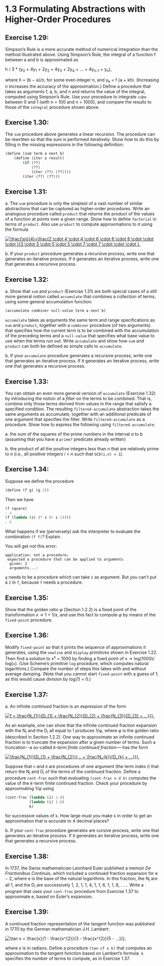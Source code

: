 # 1.3 Formulating Abstractions with Higher-Order Procedures

## Exercise 1.29:

Simpson’s Rule is a more accurate method of numerical integration than the method illustrated above. Using Simpson’s Rule, the integral of a function f between a and b is approximated as

h / 3 * (y<sub>0</sub> + 4y<sub>1</sub> + 2y<sub>2</sub> + 4y<sub>3</sub> + 2y<sub>4</sub> + ... + 4y<sub>n-1</sub> + y<sub>n</sub>),

where h = (b − a)/n, for some even integer n, and y<sub>k</sub> = f (a + kh). (Increasing n increases the accuracy of the approximation.) Define a procedure that takes as arguments f, a, b, and n and returns the value of the integral, computed using Simpson’s Rule. Use your procedure to integrate `cube` between 0 and 1 (with n = 100 and n = 1000), and compare the results to those of the `integral` procedure shown above.

## Exercise 1.30:

The `sum` procedure above generates a linear recursion. The procedure can be rewritten so that the sum is performed iteratively. Show how to do this by filling in the missing expressions in the following definition:

```scheme
(define (sum term a next b)
    (define (iter a result)
        (if ⟨??⟩
            ⟨??⟩
            (iter ⟨??⟩ ⟨??⟩)))
        (iter ⟨??⟩ ⟨??⟩))
```

## Exercise 1.31:

a. The `sum` procedure is only the simplest of a vast number of similar abstractions that can be captured as higher-order procedures. Write an analogous procedure called `product` that returns the product of the values of a function at points over a given range. Show how to define `factorial` in terms of `product`. Also use `product` to compute approximations to *π* using the formula

<a href="https://www.codecogs.com/eqnedit.php?latex=\frac{\pi}{4}=\frac{2&space;\cdot&space;4&space;\cdot&space;4&space;\cdot&space;6&space;\cdot&space;6&space;\cdot&space;8&space;\cdot&space;\cdot&space;\cdot&space;}{3&space;\cdot&space;3&space;\cdot&space;5&space;\cdot&space;5&space;\cdot&space;7&space;\cdot&space;7&space;\cdot&space;\cdot&space;\cdot&space;}." target="_blank"><img src="https://latex.codecogs.com/gif.latex?\frac{\pi}{4}=\frac{2&space;\cdot&space;4&space;\cdot&space;4&space;\cdot&space;6&space;\cdot&space;6&space;\cdot&space;8&space;\cdot&space;\cdot&space;\cdot&space;}{3&space;\cdot&space;3&space;\cdot&space;5&space;\cdot&space;5&space;\cdot&space;7&space;\cdot&space;7&space;\cdot&space;\cdot&space;\cdot&space;}." title="\frac{\pi}{4}=\frac{2 \cdot 4 \cdot 4 \cdot 6 \cdot 6 \cdot 8 \cdot \cdot \cdot }{3 \cdot 3 \cdot 5 \cdot 5 \cdot 7 \cdot 7 \cdot \cdot \cdot }." /></a>

b. If your `product` procedure generates a recursive process, write one that generates an iterative process. If it generates an iterative process, write one that generates a recursive process.

## Exercise 1.32:

a. Show that `sum` and `product` (Exercise 1.31) are both special cases of a still more general notion called `accumulate` that combines a collection of terms, using some general accumulation function:

```scheme
(accumulate combiner null-value term a next b)
```

`accumulate` takes as arguments the same term and range specifications as `sum` and `product`, together with
a `combiner` procedure (of two arguments) that specifies how the current term is to be combined with the accumulation of the preceding terms and a `null-value` that specifies what base value to use when the terms
run out. Write `accumulate` and show how `sum` and `product` can both be defined as simple calls to `accumulate`.

b. If your `accumulate` procedure generates a recursive process, write one that generates an iterative process. If it generates an iterative process, write one that generates a recursive process.

## Exercise 1.33:

You can obtain an even more general version of `accumulate` (Exercise 1.32) by introducing the notion of a *filter* on the terms to be combined. That is, combine only those terms derived from values in the range that satisfy a specified condition. The resulting `filtered-accumulate` abstraction takes the same arguments as accumulate, together with an additional predicate of one argument that specifies the filter. Write `filtered-accumulate` as a procedure. Show how to express the following using `filtered-accumulate`:

a. the sum of the squares of the prime numbers in the interval *a* to *b* (assuming that you have a `prime?` predicate already written)

b. the product of all the positive integers less than *n* that are relatively prime to *n* (i.e., all positive integers *i* < *n* such that `GCD(i,n) = 1`).

## Exercise 1.34:

Suppose we define the procedure

```scheme
(define (f g) (g 2))
```

Then we have

```scheme
(f square)
; 4
(f (lambda (z) (* z (+ z 1)))) 
; 6
```

What happens if we (perversely) ask the interpreter to evaluate the combination `(f f)`? Explain.

You will get not this error:

```
application: not a procedure;
 expected a procedure that can be applied to arguments
  given: 2
  arguments...:
```

`g` needs to be a procedure which can take `2` as argument. But you can't put a `2` in `f`, because `f` needs a procedure.

## Exercise 1.35:

Show that the golden ratio *φ* (Section 1.2.2) is a fixed point of the transformation *x* → 1 + 1/*x*, and use this fact to compute *φ* by means of the `fixed-point` procedure.

## Exercise 1.36:

Modify `fixed-point` so that it prints the sequence of approximations it generates, using the `newline` and `display` primitives shown in Exercise 1.22. Then find a solution to x<sup>x</sup> = 1000 by finding a fixed point of x → log(1000)/ log(`x`). (Use Scheme’s primitive `log` procedure, which computes natural logarithms.) Compare the number of steps this takes with and without average damping. (Note that you cannot start `fixed-point` with a guess of 1, as this would cause division by log(1) = 0.)

## Exercise 1.37:

a. An infinite *continued* fraction is an expression of the form

<a href="https://www.codecogs.com/eqnedit.php?latex=\dpi{200}&space;f&space;=&space;\frac{N_{1}}{D_{1}&space;&plus;&space;\frac{N_{2}}{D_{2}&space;&plus;&space;\frac{N_{3}}{D_{3}&space;&plus;&space;...}}}." target="_blank"><img src="https://latex.codecogs.com/gif.latex?\dpi{200}&space;f&space;=&space;\frac{N_{1}}{D_{1}&space;&plus;&space;\frac{N_{2}}{D_{2}&space;&plus;&space;\frac{N_{3}}{D_{3}&space;&plus;&space;...}}}." title="f = \frac{N_{1}}{D_{1} + \frac{N_{2}}{D_{2} + \frac{N_{3}}{D_{3} + ...}}}." /></a>

As an example, one can show that the infinite continued fraction expansion with the N<sub>i</sub> and the D<sub>i</sub> all equal to 1 produces 1/φ, where φ is the golden ratio (described in Section 1.2.2). One way to approximate an infinite continued fraction is to truncate the expansion after a given number of terms. Such a truncation--a so-called *k-term finite continued fraction*—-has the form

<a href="https://www.codecogs.com/eqnedit.php?latex=\dpi{200}&space;\frac{N_{1}}{D_{1}&space;&plus;&space;\frac{N_{2}}{...&space;&plus;&space;\frac{N_{k}}{D_{k}&space;&plus;&space;...}}}." target="_blank"><img src="https://latex.codecogs.com/gif.latex?\dpi{200}&space;\frac{N_{1}}{D_{1}&space;&plus;&space;\frac{N_{2}}{...&space;&plus;&space;\frac{N_{k}}{D_{k}&space;&plus;&space;...}}}." title="\frac{N_{1}}{D_{1} + \frac{N_{2}}{... + \frac{N_{k}}{D_{k} + ...}}}." /></a>

Suppose that `n` and `d` are procedures of one argument (the term index *i*) that return the N<sub>i</sub> and D<sub>i</sub> of the terms of the continued fraction. Define a procedure `cont-frac` such that evaluating `(cont-frac n d k)` computes the value of the *k*-term finite continued fraction. Check your procedure by approximating 1/φ using

```scheme
(cont-frac (lambda (i) 1.0)
           (lambda (i) 1.0)
           k)
```

for successive values of `k`. How large must you make `k` in order to get an approximation that is accurate to 4 decimal places?

b. If your `cont-frac` procedure generates are cursive process, write one that generates an iterative process. If it generates an iterative process, write one that generates a recursive process.

## Exercise 1.38:

In 1737, the Swiss mathematician Leonhard Euler published a memoir *De Fractionibus Continuis*, which included a continued fraction expansion for e − 2, where e is the base of the natural logarithms. In this fraction, the N<sub>i</sub> are all 1, and the D<sub>i</sub> are successively 1, 2, 1, 1, 4, 1, 1, 6, 1, 1, 8, . . .. Write a program that uses your `cont-frac` procedure from Exercise 1.37 to approximate e, based on Euler’s expansion.

## Exercise 1.39:

A continued fraction representation of the tangent function was published in 1770 by the German mathematician J.H. Lambert:

![\tan x = \frac{x}{1 - \frac{x^{2}}{3 - \frac{x^{2}}{5 - ...}}},](https://quicklatex.com/cache3/eb/ql_eaff4635062c2c5e2b915e8d56f1f5eb_l3.png)

where *x* is in radians. Define a procedure `(tan-cf x k)` that computes an approximation to the tangent function based on Lambert’s formula. `k` specifies the number of terms to compute, as in Exercise 1.37.
